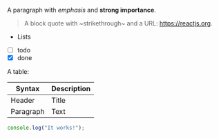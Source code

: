 A paragraph with _emphasis_ and **strong importance**.

> A block quote with ~strikethrough~ and a URL: https://reactjs.org.

- Lists
- [ ] todo
- [x] done

A table:

| Syntax    | Description |
| --------- | ----------- |
| Header    | Title       |
| Paragraph | Text        |

```js
console.log("It works!");
```

